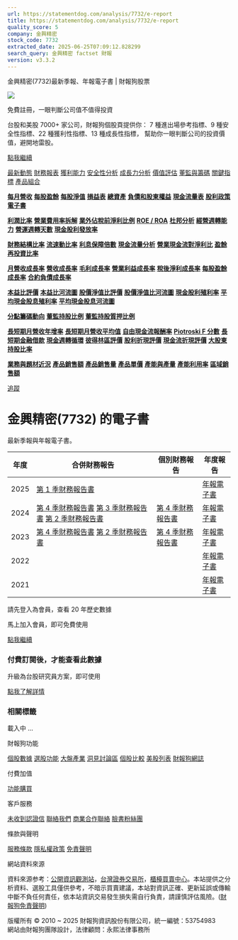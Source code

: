 ```yaml
---
url: https://statementdog.com/analysis/7732/e-report
title: https://statementdog.com/analysis/7732/e-report
quality_score: 5
company: 金興精密
stock_code: 7732
extracted_date: 2025-06-25T07:09:12.828299
search_query: 金興精密 factset 財報
version: v3.3.2
---
```


金興精密(7732)最新季報、年報電子書 | 財報狗股票















![](https://www.facebook.com/tr?id=1265443774131605&ev=PageView&noscript=1)













































































免費註冊，一眼判斷公司值不值得投資

台股和美股 7000+ 家公司，財報狗個股頁提供你：
7 種進出場參考指標、9 種安全性指標、22 種獲利性指標、13 種成長性指標，
幫助你一眼判斷公司的投資價值，避開地雷股。

[點我繼續](/users/sign_up)

[最新動態](/analysis/7732)
[財務報表](/analysis/7732/monthly-revenue)
[獲利能力](/analysis/7732/profit-margin)
[安全性分析](/analysis/7732/financial-structure-ratio)
[成長力分析](/analysis/7732/monthly-revenue-growth-rate)
[價值評估](/analysis/7732/pe)
[董監與籌碼](/analysis/7732/broker-trading)
[關鍵指標](/analysis/7732/long-term-and-short-term-monthly-revenue-yoy)
[產品組合](/analysis/7732/ai-search)

[**每月營收**](/analysis/7732/monthly-revenue)
[**每股盈餘**](/analysis/7732/eps)
[**每股淨值**](/analysis/7732/nav)
[**損益表**](/analysis/7732/income-statement)
[**總資產**](/analysis/7732/assets)
[**負債和股東權益**](/analysis/7732/liabilities-and-equity)
[**現金流量表**](/analysis/7732/cash-flow-statement)
[**股利政策**](/analysis/7732/dividend-policy)
[**電子書**](/analysis/7732/e-report)

[**利潤比率**](/analysis/7732/profit-margin)
[**營業費用率拆解**](/analysis/7732/operating-expense-ratio)
[**業外佔稅前淨利比例**](/analysis/7732/non-operating-income-to-profit-before-tax)
[**ROE / ROA**](/analysis/7732/roe-roa)
[**杜邦分析**](/analysis/7732/du-pont-analysis)
[**經營週轉能力**](/analysis/7732/turnover-ratio)
[**營運週轉天數**](/analysis/7732/turnover-days)
[**現金股利發放率**](/analysis/7732/dividend-payout-ratio)

[**財務結構比率**](/analysis/7732/financial-structure-ratio)
[**流速動比率**](/analysis/7732/current-ratio-and-quick-ratio)
[**利息保障倍數**](/analysis/7732/interest-coverage-ratio)
[**現金流量分析**](/analysis/7732/cash-flow-analysis)
[**營業現金流對淨利比**](/analysis/7732/operating-cash-flow-to-net-income-ratio)
[**盈餘再投資比率**](/analysis/7732/reinvestment-rate)

[**月營收成長率**](/analysis/7732/monthly-revenue-growth-rate)
[**營收成長率**](/analysis/7732/revenue-growth-rate)
[**毛利成長率**](/analysis/7732/gross-profit-growth-rate)
[**營業利益成長率**](/analysis/7732/operating-income-growth-rate)
[**稅後淨利成長率**](/analysis/7732/net-income-growth-rate)
[**每股盈餘成長率**](/analysis/7732/eps-growth-rate)
[**合約負債成長率**](/analysis/7732/current-contract-liabilities-growth-rate)

[**本益比評價**](/analysis/7732/pe)
[**本益比河流圖**](/analysis/7732/pe-band)
[**股價淨值比評價**](/analysis/7732/pb)
[**股價淨值比河流圖**](/analysis/7732/pb-band)
[**現金股利殖利率**](/analysis/7732/dividend-yield)
[**平均現金股息殖利率**](/analysis/7732/average-dividend-yield)
[**平均現金股息河流圖**](/analysis/7732/average-dividend-yield-band)

[**分點籌碼動向**](/analysis/7732/broker-trading)
[**董監持股比例**](/analysis/7732/board-members-and-supervisors-shares-to-shares-outstanding-ratio)
[**董監持股質押比例**](/analysis/7732/pledging-ratio-of-board-members-and-supervisors)

[**長短期月營收年增率**](/analysis/7732/long-term-and-short-term-monthly-revenue-yoy)
[**長短期月營收平均值**](/analysis/7732/average-long-term-and-short-term-monthly-revenue)
[**自由現金流報酬率**](/analysis/7732/croic)
[**Piotroski F 分數**](/analysis/7732/piotroski-f-score)
[**長短期金融借款**](/analysis/7732/financial-borrowing)
[**現金週轉循環**](/analysis/7732/cash-conversion-cycle)
[**彼得林區評價**](/analysis/7732/peter-lynch-valuation)
[**股利折現評價**](/analysis/7732/dividend-discount-valuation)
[**現金流折現評價**](/analysis/7732/dcf-valuation)
[**大股東持股比率**](/analysis/7732/majority-shareholders-share-ratio)

[**業務與題材近況**](/analysis/7732/ai-search)
[**產品銷售額**](/analysis/7732/product-sales-figure)
[**產品銷售量**](/analysis/7732/product-sales-volume)
[**產品單價**](/analysis/7732/product-unit-price)
[**產能與產量**](/analysis/7732/production-capacity)
[**產能利用率**](/analysis/7732/production-capacity-utilization)
[**區域銷售額**](/analysis/7732/product-regional-sales)

[追蹤](/users/sign_up)

# 金興精密(7732) 的電子書

最新季報與年報電子書。

| 年度 | 合併財務報告 | 個別財務報告 | 年度報告 |
| --- | --- | --- | --- |
| 2025 | [第 1 季財務報告書](https://doc.twse.com.tw/server-java/t57sb01?co_id=7732&colorchg=1&kind=A&step=9&filename=202501_7732_AI1.pdf) |  | [年報電子書](/analysis) |
| 2024 | [第 4 季財務報告書](https://doc.twse.com.tw/server-java/t57sb01?co_id=7732&colorchg=1&kind=A&step=9&filename=202404_7732_AI1.pdf)  [第 3 季財務報告書](https://doc.twse.com.tw/server-java/t57sb01?co_id=7732&colorchg=1&kind=A&step=9&filename=202403_7732_AI1.pdf)  [第 2 季財務報告書](https://doc.twse.com.tw/server-java/t57sb01?co_id=7732&colorchg=1&kind=A&step=9&filename=202402_7732_AI1.pdf) | [第 4 季財務報告書](https://doc.twse.com.tw/server-java/t57sb01?co_id=7732&colorchg=1&kind=A&step=9&filename=202404_7732_AI3.pdf) | [年報電子書](https://doc.twse.com.tw/server-java/t57sb01?co_id=7732&colorchg=1&kind=F&step=9&filename=2024_7732_20250527F04.pdf) |
| 2023 | [第 4 季財務報告書](https://doc.twse.com.tw/server-java/t57sb01?co_id=7732&colorchg=1&kind=A&step=9&filename=202304_7732_AI1.pdf)  [第 2 季財務報告書](https://doc.twse.com.tw/server-java/t57sb01?co_id=7732&colorchg=1&kind=A&step=9&filename=202302_7732_AI1.pdf) | [第 4 季財務報告書](https://doc.twse.com.tw/server-java/t57sb01?co_id=7732&colorchg=1&kind=A&step=9&filename=202304_7732_AI3.pdf) | [年報電子書](https://doc.twse.com.tw/server-java/t57sb01?co_id=7732&colorchg=1&kind=F&step=9&filename=2023_7732_20240628F04.pdf) |
| 2022 |  |  | [年報電子書](/analysis) |
| 2021 |  |  | [年報電子書](/analysis) |

請先登入為會員，查看 20 年歷史數據

馬上加入會員，即可免費使用

[點我繼續](/users/sign_up)

### 付費訂閱後，才能查看此數據

升級為台股研究員方案，即可使用

[點我了解詳情](/pricing)

### 相關標籤

載入中 ...





財報狗功能

[個股數據](/analysis)
[選股功能](/screeners)
[大盤產業](/taiex)
[洞見討論區](/insight)
[個股比較](/compare/tpe)
[美股列表](/us-stock-list)
[財報狗網誌](/blog/)

付費加值

[功能購買](/pricing)

客戶服務

[未收到認證信](/users/recv_auth_fail)
[聯絡我們](/contact)
[商業合作聯絡](/contact)
[臉書粉絲團](//www.facebook.com/statementdog)

條款與聲明

[服務條款](/law/tos)
[隱私權政策](/law/privacy)
[免責聲明](/law/disclaimer)

網站資料來源

資料來源参考：[公開資訊觀測站](http://mops.twse.com.tw/mops/web/index)，[台灣證券交易所](http://www.tse.com.tw/)，[櫃檯買賣中心](http://www.otc.org.tw/)。本站提供之分析資料、選股工具僅供參考，不暗示買賣建議，本站對資訊正確、更新延誤或傳輸中斷不負任何責任，依本站資訊交易發生損失需自行負責，請謹慎評估風險。([財報狗免責聲明](/law/disclaimer))

版權所有 © 2010 ~ 2025 財報狗資訊股份有限公司，統一編號：53754983  
網站由財報狗團隊設計，法律顧問：永熙法律事務所
